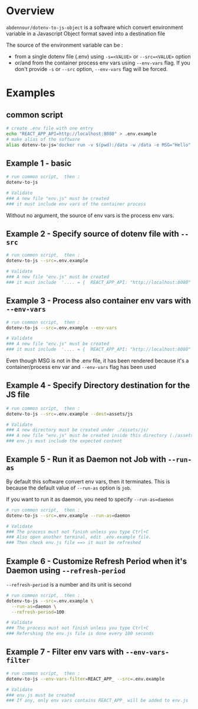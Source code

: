# Overview

`abdennour/dotenv-to-js-object` is a software which convert environment variable in a Javascript Object format saved into a destination file

The source of the environment variable can be :
- from a single dotenv file (.env) using `-s=<VALUE>` or `--src=<VALUE>` option
- or/and from the container process env vars using `--env-vars` flag. If you don't provide `-s` or `--src` option, `--env-vars` flag will be forced.

# Examples

## common script

```sh
# create .env file with one entry
echo "REACT_APP_API=http://localhost:8080" > .env.example
# make alias of the software
alias dotenv-to-js='docker run -v $(pwd):/data -w /data -e MSG="Hello" abdennour/dotenv-to-js-object'

```

## Example 1 - basic


```sh
# run common script,  then :
dotenv-to-js

# Validate
### A new file "env.js" must be created 
### it must include env vars of the container process
```
Without no argument, the source of env vars is the process env vars.


## Example 2 - Specify source of dotenv file with `--src`

```sh
# run common script,  then :
dotenv-to-js --src=.env.example

# Validate
### A new file "env.js" must be created 
### it must include  '.... = {  REACT_APP_API: "http://localhost:8080" '}
```

## Example 3 - Process also container env vars with `--env-vars`

```sh
# run common script,  then :
dotenv-to-js --src=.env.example --env-vars

# Validate
### A new file "env.js" must be created 
### it must include  '.... = {  REACT_APP_API: "http://localhost:8080" ', .... , MSG: 'Hello'}

```

Even though MSG is not in the .env file, it has been rendered because it's a container/process env var and `--env-vars` flag has been used

## Example 4 - Specify Directory destination for the JS file

```sh
# run common script,  then :
dotenv-to-js --src=.env.example --dest=assets/js

# Validate
### A new directory must be created under ./assets/js/
### A new file "env.js" must be created inside this directory (./assets/js/)
### env.js must include the expected content  
```

## Example 5 - Run it as Daemon not Job with `--run-as`

By default this software convert env vars, then it terminates.
This is because the default value of `--run-as` option is `job`.

If you want to run it as daemon, you need to specify `--run-as=daemon`

```sh
# run common script,  then :
dotenv-to-js --src=.env.example --run-as=daemon

# Validate
### The process must not finish unless you type Ctrl+C  
### Also open another terminal, edit .env.example file.
### Then check env.js file ==> it must be refreshed
```

## Example 6 - Customize Refresh Period when it's Daemon using `--refresh-period`

`--refresh-period` is a number and its unit is second
```sh
# run common script,  then :
dotenv-to-js --src=.env.example \
  --run-as=daemon \
  --refresh-period=100

# Validate
### The process must not finish unless you type Ctrl+C 
### Refershing the env.js file is done every 100 seconds 
```
## Example 7 - Filter env vars with `--env-vars-filter`

```sh
# run common script,  then :
dotenv-to-js --env-vars-filter=REACT_APP_ --src=.env.example 

# Validate
### env.js must be created  
### If any, only env vars contains REACT_APP_ will be added to env.js
```